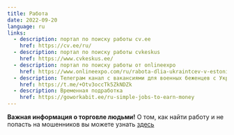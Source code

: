 ```yaml
---
title: Работа
date: 2022-09-20
language: ru
links:
  - description: портал по поиску работы cv.ee
    href: https://cv.ee/ru/ 
  - description: портал по поиску работы cvkeskus
    href: https://www.cvkeskus.ee/
  - description: портал по поиску работы от onlineexpo
    href: https://www.onlineexpo.com/ru/rabota-dlia-ukraintcev-v-estonii/
  - description: Телеграм канал с вакансиями для военных беженцев с Украины
    href: https://t.me/+Otv3occTk5ZkNDZk
  - description: Временная подработка
    href: https://goworkabit.ee/ru-simple-jobs-to-earn-money
---
```


**Важная информация о торговле людьми!** О том, как найти работу и не попасть на мошенников вы можете узнать [здесь](https://www.facebook.com/events/426128778967948)
